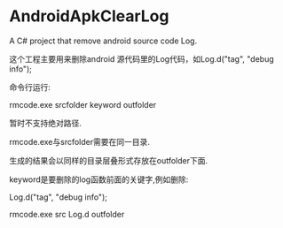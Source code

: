 # AndroidApkClearLog
A C# project that remove android source code Log.

这个工程主要用来删除android 源代码里的Log代码，如Log.d("tag", "debug info");

命令行运行:

rmcode.exe srcfolder keyword outfolder

暂时不支持绝对路径.

rmcode.exe与srcfolder需要在同一目录.

生成的结果会以同样的目录层叠形式存放在outfolder下面.

keyword是要删除的log函数前面的关键字,例如删除:

Log.d("tag", "debug info");

rmcode.exe src Log.d outfolder
